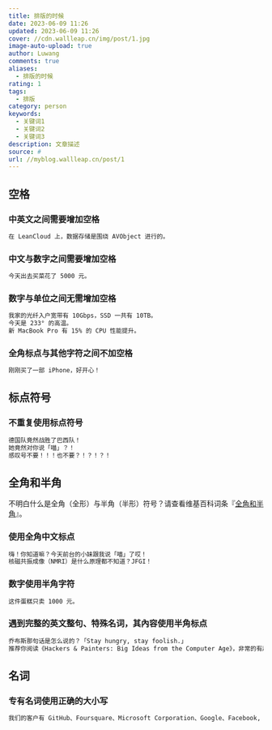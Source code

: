 ```yaml
---
title: 排版的时候
date: 2023-06-09 11:26
updated: 2023-06-09 11:26
cover: //cdn.wallleap.cn/img/post/1.jpg
image-auto-upload: true
author: Luwang
comments: true
aliases:
  - 排版的时候
rating: 1
tags:
  - 排版
category: person
keywords:
  - 关键词1
  - 关键词2
  - 关键词3
description: 文章描述
source: #
url: //myblog.wallleap.cn/post/1
---
```


## 空格

### 中英文之间需要增加空格

```txt
在 LeanCloud 上，数据存储是围绕 AVObject 进行的。
```

### 中文与数字之间需要增加空格

```txt
今天出去买菜花了 5000 元。
```

### 数字与单位之间无需增加空格

```txt
我家的光纤入户宽带有 10Gbps，SSD 一共有 10TB。
今天是 233° 的高温。
新 MacBook Pro 有 15% 的 CPU 性能提升。
```

### 全角标点与其他字符之间不加空格

```txt
刚刚买了一部 iPhone，好开心！
```

## 标点符号

### 不重复使用标点符号

```txt
德国队竟然战胜了巴西队！
她竟然对你说「喵」？！
感叹号不要！！！也不要？！？！？！
```

## 全角和半角

不明白什么是全角（全形）与半角（半形）符号？请查看维基百科词条『[全角和半角](http://zh.wikipedia.org/wiki/%E5%85%A8%E5%BD%A2%E5%92%8C%E5%8D%8A%E5%BD%A2)』。

### 使用全角中文标点

```txt
嗨！你知道嘛？今天前台的小妹跟我说「喵」了哎！
核磁共振成像（NMRI）是什么原理都不知道？JFGI！
```

### 数字使用半角字符

```txt
这件蛋糕只卖 1000 元。
```

### 遇到完整的英文整句、特殊名词，其內容使用半角标点

```txt
乔布斯那句话是怎么说的？「Stay hungry, stay foolish.」
推荐你阅读《Hackers & Painters: Big Ideas from the Computer Age》，非常的有趣。
```

## 名词

### 专有名词使用正确的大小写

```txt
我们的客户有 GitHub、Foursquare、Microsoft Corporation、Google、Facebook, Inc.。
```

